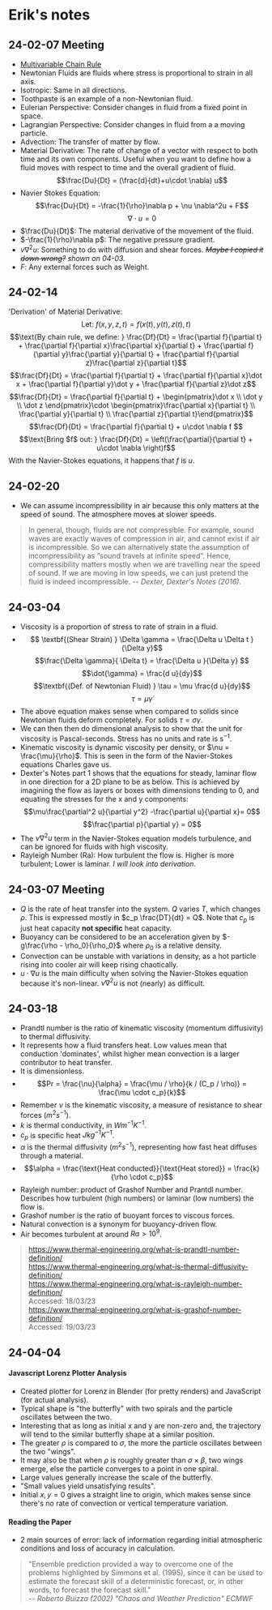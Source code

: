 # Erik's notes

## 24-02-07 Meeting
 - [Multivariable Chain Rule](https://www.khanacademy.org/math/multivariable-calculus/multivariable-derivatives/differentiating-vector-valued-functions/a/multivariable-chain-rule-simple-version)
 - Newtonian Fluids are fluids where stress is proportional to strain in all axis.
 - Isotropic: Same in all directions.
 - Toothpaste is an example of a non-Newtonian fluid.
 - Eulerian Perspective: Consider changes in fluid from a fixed point in space.
 - Lagrangian Perspective: Consider changes in fluid from a a moving particle.
 - Advection: The transfer of matter by flow.
 - Material Derivative: The rate of change of a vector with respect to both time and its own components. Useful when you want to define how a fluid moves with respect to time and the overall gradient of fluid.
 $$\frac{Du}{Dt} = (\frac{d}{dt}+u\cdot \nabla) u$$
 - Navier Stokes Equation:
 $$\frac{Du}{Dt} = -\frac{1}{\rho}\nabla p + \nu \nabla^2u + F$$
 $$\nabla \cdot u = 0$$
 - $\frac{Du}{Dt}$: The material derivative of the movement of the fluid.
 - $-\frac{1}{\rho}\nabla p$: The negative pressure gradient.
 - $v\nabla^2u$: Something to do with diffusion and shear forces. *~~Maybe I copied it down wrong?~~ shown on 04-03.*
 - $F$: Any external forces such as Weight. 

## 24-02-14
 'Derivation' of Material Derivative:
 $$\text{Let: }f(x,y,z,t) = f\left(x(t), y(t),z(t),t \right)$$ 
 $$\text{By chain rule, we define: } \frac{Df}{Dt} = \frac{\partial f}{\partial t} + \frac{\partial f}{\partial x}\frac{\partial x}{\partial t} + \frac{\partial f}{\partial y}\frac{\partial y}{\partial t} + \frac{\partial f}{\partial z}\frac{\partial z}{\partial t}$$
 $$\frac{Df}{Dt} = \frac{\partial f}{\partial t} + \frac{\partial f}{\partial x}\dot x + \frac{\partial f}{\partial y}\dot y + \frac{\partial f}{\partial z}\dot z$$
 $$\frac{Df}{Dt} = \frac{\partial f}{\partial t} + \begin{pmatrix}\dot x \\ \dot y \\ \dot z \end{pmatrix}\cdot \begin{pmatrix}\frac{\partial x}{\partial t} \\ \frac{\partial y}{\partial t} \\ \frac{\partial z}{\partial t}\end{pmatrix}$$
 $$\frac{Df}{Dt} = \frac{\partial f}{\partial t} + u\cdot \nabla f $$
 $$\text{Bring $f$ out: } \frac{Df}{Dt} = \left(\frac{\partial}{\partial t} + u\cdot \nabla \right)f$$
 With the Navier-Stokes equations, it happens that $f$ is $u$.

## 24-02-20
  - We can assume incompressibility in air because this only matters at the speed of sound. The atmosphere moves at slower speeds.
  >In general, though, fluids are not compressible. For example, sound waves are exactly waves of compression in air, and cannot exist if air is incompressible. So we can alternatively state the assumption of incompressibility as “sound travels at infinite speed”. Hence, compressibility matters mostly when we are travelling near the speed of sound. If we are moving in low speeds, we can just pretend the fluid is indeed incompressible.
  > --<cite> Dexter, Dexter's Notes (2016).

## 24-03-04
 - Viscosity is a proportion of stress to rate of strain in a fluid.
 - $$ \textbf{(Shear Strain) } \Delta \gamma = \frac{\Delta u \Delta t }{\Delta y}$$
 $$\frac{\Delta \gamma}{ \Delta t} = \frac{\Delta u }{\Delta y} $$
 $$\dot{\gamma} = \frac{d u}{dy}$$
 $$\textbf{(Def. of Newtonian Fluid) } \tau = \mu \frac{d u}{dy}$$
 $$\tau = \mu\dot\gamma$$
 - The above equation makes sense when compared to solids since Newtonian fluids deform completely. For solids $\tau = \sigma \gamma$.
 - We can then then do dimensional analysis to show that the unit for viscosity is Pascal-seconds. Stress has no units and rate is $\text{s}^{-1}.$
 - Kinematic viscosity is dynamic viscosity per density, or $\nu = \frac{\mu}{\rho}$. This is seen in the form of the Navier-Stokes equations Charles gave us.
 - Dexter's Notes part 1 shows that the equations for steady, laminar flow in one direction for a 2D plane to be as below. This is achieved by imagining the flow as layers or boxes with dimensions tending to 0, and equating the stresses for the x and y components:
 $$\mu\frac{\partial^2 u}{\partial y^2} -\frac{\partial u}{\partial x}= 0$$
 $$\frac{\partial p}{\partial y} = 0$$
 - The $\nu \nabla^2 u$ term in the Navier-Stokes equation models turbulence, and can be ignored for fluids with high viscosity.
 - Rayleigh Number (Ra): How turbulent the flow is. Higher is more turbulent; Lower is laminar. *I will look into derivation*.

## 24-03-07 Meeting
 - $Q$ is the rate of heat transfer into the system. $Q$ varies $T$, which changes $\rho$. This is expressed mostly in $c_p \frac{DT}{dt} = Q$. Note that $c_p$ is just heat capacity **not specific** heat capacity.
 - Buoyancy can be considered to be an acceleration given by $-g\frac{\rho - \rho_0}{\rho_0}$ where $\rho_0$ is a relative density.
 - Convection can be unstable with variations in density, as a hot particle rising into cooler air will keep rising chaotically.
 - $u \cdot \nabla u$ is the main difficulty when solving the Navier-Stokes equation because it's non-linear. $\nu \nabla^2 u$ is not (nearly) as difficult.

## 24-03-18
 - Prandtl number is the ratio of kinematic viscosity (momentum diffusivity) to thermal diffusivity.
 - It represents how a fluid transfers heat. Low values mean that conduction 'dominates', whilst higher mean convection is a larger contributor to heat transfer.
 - It is dimensionless.
 - $$Pr = \frac{\nu}{\alpha} = \frac{\mu / \rho}{k / (C_p / \rho)} = \frac{\mu \cdot c_p}{k}$$
 - Remember $\nu$ is the kinematic viscosity, a measure of resistance to shear forces ($m^2 s^{-1}$).
 - $k$ is thermal conductivity, in $Wm^{-1}K^{-1}$.
 - $c_p$ is specific heat $Jkg^{-1}K^{-1}$.
 - $\alpha$ is the thermal diffusivity ($m^2 s^{-1}$), representing how fast heat diffuses through a material.
 - $$\alpha = \frac{\text{Heat conducted}}{\text{Heat stored}} = \frac{k}{\rho \cdot c_p}$$
 - Rayleigh number: product of Grashof Number and Prantdl number. Describes how turbulent (high numbers) or laminar (low numbers) the flow is.
 - Grashof number is the ratio of buoyant forces to viscous forces.
 - Natural convection is a synonym for buoyancy-driven flow.
 - Air becomes turbulent at around $Ra > 10^9$.
 > https://www.thermal-engineering.org/what-is-prandtl-number-definition/  
 > https://www.thermal-engineering.org/what-is-thermal-diffusivity-definition/  
 > https://www.thermal-engineering.org/what-is-rayleigh-number-definition/  
 > Accessed: 18/03/23   
 > https://www.thermal-engineering.org/what-is-grashof-number-definition/  
 > Accessed: 19/03/23  

## 24-04-04  
#### Javascript Lorenz Plotter Analysis
 - Created plotter for Lorenz in Blender (for pretty renders) and JavaScript (for actual analysis).
 - Typical shape is "the butterfly" with two spirals and the particle oscillates between the two.
 - Interesting that as long as initial x and y are non-zero and, the trajectory will tend to the similar butterfly shape at a similar position.
 - The greater $\rho$ is compared to $\sigma$, the more the particle oscillates between the two "wings".
 - It may also be that when $\rho$ is roughly greater than $\sigma \times \beta$, two wings emerge, else the particle converges to a point in one spiral.
 - Large values generally increase the scale of the butterfly.
 - "Small values yield unsatisfying results".
 - Initial $x, y=0$ gives a straight line to origin, which makes sense since there's no rate of convection or vertical temperature variation.

#### Reading the Paper
 - 2 main sources of error: lack of information regarding initial atmospheric conditions and loss of accuracy in calculation.
 > "Ensemble prediction provided a
way to overcome one of the problems highlighted by Simmons et al. (1995), since it can be used to estimate the
forecast skill of a deterministic forecast, or, in other words, to forecast the forecast skill."  
 > --<cite> Roberto Buizza (2002) "Chaos and Weather Prediction" ECMWF